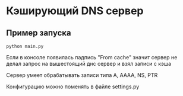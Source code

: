 # Кэширующий DNS сервер

## Пример запуска

```
python main.py
```

Если в консоле появилась падпись "From cache" значит сервер не делал запрос на
вышестоящий днс сервер и взял записи с кэша

Сервер умеет обрабатывать записи типа A, AAAA, NS, PTR

Конфигурацию можно поменять в файле settings.py

